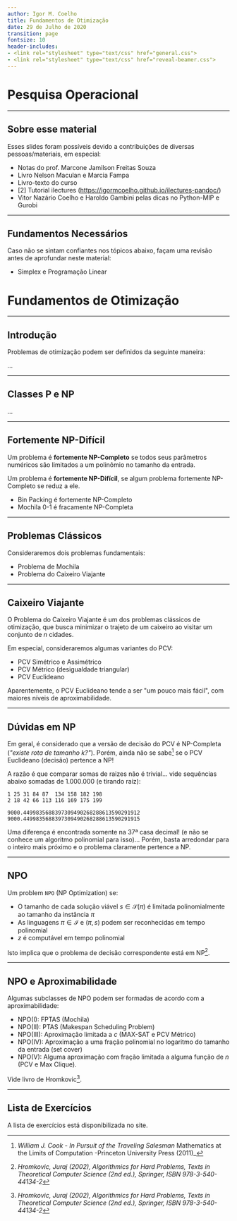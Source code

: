```yaml
---
author: Igor M. Coelho
title: Fundamentos de Otimização
date: 29 de Julho de 2020
transition: page
fontsize: 10
header-includes:
- <link rel="stylesheet" type="text/css" href="general.css">
- <link rel="stylesheet" type="text/css" href="reveal-beamer.css">
---
```



# Pesquisa Operacional

-----

## Sobre esse material

Esses slides foram possíveis devido a contribuições de diversas pessoas/materiais, em especial:

- Notas do prof. Marcone Jamilson Freitas Souza
- Livro Nelson Maculan e Marcia Fampa
- Livro-texto do curso
- [2] Tutorial ilectures (https://igormcoelho.github.io/ilectures-pandoc/)
- Vitor Nazário Coelho e Haroldo Gambini pelas dicas no Python-MIP e Gurobi


-----

## Fundamentos Necessários

Caso não se sintam confiantes nos tópicos abaixo, façam uma revisão antes de aprofundar neste material:

- Simplex e Programação Linear



# Fundamentos de Otimização

------

## Introdução

Problemas de otimização podem ser definidos da seguinte maneira:

...

------

## Classes P e NP

...

------

## Fortemente NP-Difícil

Um problema é **fortemente NP-Completo** se todos seus parâmetros numéricos são limitados a um polinômio no tamanho da entrada.

Um problema é **fortemente NP-Difícil**, se algum problema fortemente NP-Completo se reduz a ele.

- Bin Packing é fortemente NP-Completo
- Mochila 0-1 é fracamente NP-Completa

------

## Problemas Clássicos

Consideraremos dois problemas fundamentais:

- Problema de Mochila
- Problema do Caixeiro Viajante

------

## Caixeiro Viajante

O Problema do Caixeiro Viajante é um dos problemas clássicos de otimização, que busca minimizar o trajeto de um caixeiro ao visitar um conjunto de $n$ cidades.

Em especial, consideraremos algumas variantes do PCV:

- PCV Simétrico e Assimétrico
- PCV Métrico (desigualdade triangular)
- PCV Euclideano

Aparentemente, o PCV Euclideano tende a ser "um pouco mais fácil", com maiores níveis de aproximabilidade.

-------

## Dúvidas em NP

Em geral, é considerado que a versão de decisão do PCV é NP-Completa (_"existe rota de tamanho $k$?"_). Porém, ainda não se sabe[^1] se o PCV Euclideano (decisão) pertence a NP!

A razão é que comparar somas de raizes não é trivial... vide sequências abaixo somadas de 1.000.000 (e tirando raiz):

```
1 25 31 84 87  134 158 182 198
2 18 42 66 113 116 169 175 199
```

```
9000.4499835688397309490268288613590291912
9000.4499835688397309490268288613590291915
```

Uma diferença é encontrada somente na 37ª casa decimal! (e não se conhece um algoritmo polinomial para isso)... Porém, basta arredondar para o inteiro mais próximo e o problema claramente pertence a NP.

[^1]: _William J. Cook - In Pursuit of the Traveling Salesman_ Mathematics at the Limits of Computation -Princeton University Press (2011)_ 

------

## NPO

Um problem `NPO` (NP Optimization) se:

- O tamanho de cada solução viável $s \in \mathcal{S}(\pi)$ é limitada polinomialmente ao tamanho da instância $\pi$
- As linguagens $\pi \in \mathcal{I}$ e $(\pi, s)$ podem ser reconhecidas em tempo polinomial
- $z$ é computável em tempo polinomial

Isto implica que o problema de decisão correspondente está em NP[^2].


[^2]: _Hromkovic, Juraj (2002), Algorithmics for Hard Problems, Texts in Theoretical Computer Science (2nd ed.), Springer, ISBN 978-3-540-44134-2_

------

## NPO e Aproximabilidade

Algumas subclasses de NPO podem ser formadas de acordo com a aproximabilidade:

- NPO(I): FPTAS (Mochila)
- NPO(II): PTAS (Makespan Scheduling Problem)
- NPO(III): Aproximação limitada a $c$ (MAX-SAT e PCV Métrico)
- NPO(IV): Aproximação a uma fração polinomial no logaritmo do tamanho da entrada (set cover)
- NPO(V): Alguma aproximação com fração limitada a alguma função de $n$ (PCV e Max Clique).

Vide livro de Hromkovic[^2].

------

## Lista de Exercícios

A lista de exercícios está disponibilizada no site.
